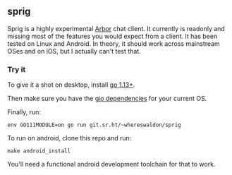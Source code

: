 ## sprig

Sprig is a highly experimental [Arbor](https://arbor.chat) chat client. It currently is readonly and missing most of the features you would expect from a client. It has been tested on Linux and Android. In theory, it should work across mainstream OSes and on iOS, but I actually can't test that.

### Try it

To give it a shot on desktop, install [go 1.13+](https://golang.org/dl).

Then make sure you have the [gio dependencies](https://gioui.org/doc/install#linux) for your current OS.

Finally, run:

```
env GO111MODULE=on go run git.sr.ht/~whereswaldon/sprig
```

To run on android, clone this repo and run:

```
make android_install
```

You'll need a functional android development toolchain for that to work.
